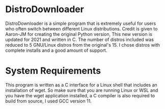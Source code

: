 # DistroDownloader
DistroDownloader is a simple program that is extremely useful for users who often switch between different Linux distributions.
Credit is given to Aaron-JM for creating the original Python version, This new version is updated for 2021 and written in C.
The number of distros included was reduced to 5 GNU/Linux distros from the original's 15. I chose distros with complete installs and a good amount of support.

# System Requirements
This program is written as a C interface for a Linux shell that includes an installation of wget. So make sure that you are running Linux or WSL
and you have the wget application installed, a C compiler is also required to build from source, I used GCC version 11.
